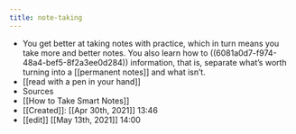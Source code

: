 ```yaml
---
title: note-taking
---
```


- You get better at taking notes with practice, which in turn means you take more and better notes. You also learn how to ((6081a0d7-f974-48a4-bef5-8f2a3ee0d284)) information, that is, separate what’s worth turning into a [[permanent notes]] and what isn’t.
- [[read with a pen in your hand]]
- Sources
- [[How to Take Smart Notes]]
- [[Created]]: [[Apr 30th, 2021]] 13:46
- [[edit]] [[May 13th, 2021]] 14:00